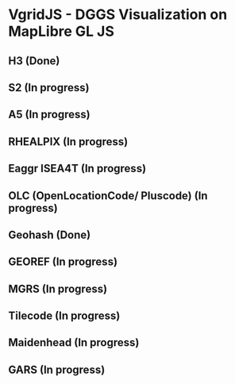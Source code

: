 # VgridJS - DGGS Visualization on MapLibre GL JS

## H3 (Done)

## S2 (In progress)	

## A5 (In progress)	

## RHEALPIX	(In progress)	

## Eaggr ISEA4T	(In progress)	

## OLC (OpenLocationCode/ Pluscode) (In progress)	

## Geohash (Done)
 
## GEOREF (In progress)	

## MGRS	(In progress)	

## Tilecode	(In progress)	

## Maidenhead (In progress)	

## GARS (In progress)